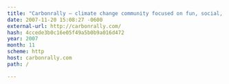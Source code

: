 ```yaml
---
title: "Carbonrally – climate change community focused on fun, social, and competitive challenges"
date: 2007-11-20 15:08:27 -0600
external-url: http://carbonrally.com/
hash: 4ccede3b0c16e05f49a5b0b9a016d472
year: 2007
month: 11
scheme: http
host: carbonrally.com
path: /

---
```



